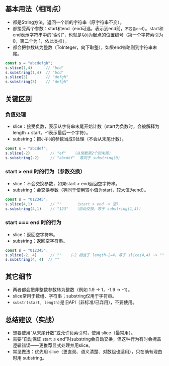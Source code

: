## 基本用法（相同点）
* 都是String方法，返回一个新的字符串（原字符串不变）。
* 都接受两个参数：start和end（end可选，表示到end前，`不包含end`）。start和end表示字符串中的“索引”，也就是以`0`为起点的位置编号（第一个字符索引为 0，第二个为 1，依此类推）。
* 都会把参数转为整数（ToInteger，向下取整），如果end省略则到字符串末尾。

```js
const s = "abcdefgh";
s.slice(1,4)      // "bcd"
s.substring(1,4)  // "bcd"
s.slice(3)        // "defgh"
s.substring(3)    // "defgh"
```

## 关键区别
### 负值处理
* slice：接受负数，表示从字符串末尾开始计数（start为负数时，会被解释为length + start。-1表示最后一个字符）。
* substring：把`小于0`的参数当成0处理（不会从末尾计数）。

```js
const s = "abcdef";
s.slice(-2)         // "ef"   （从倒数第2个到末尾）
s.substring(-2)     // "abcdef"  等同于 substring(0)
```

### start > end 时的行为（参数交换）
* slice：不会交换参数，如果start > end返回空字符串。
* substring：会交换参数（等同于使用较小值为start，较大值为end）。

```js
const s = "012345";
s.slice(4,1)        // ""      （start > end -> 空）
s.substring(4,1)    // "123"   （自动交换，等于 substring(1,4)）
```

### start === end 时的行为
* slice：返回空字符串。
* substring：返回空字符串。

```js
const s = "012345";
s.slice(-2, 4)      // ""   （-2 相当于 length-2=4，等于 slice(4,4) -> ""）
s.substring(4, 4)  // ""
```

## 其它细节
* 两者都会把非整数参数转为整数（例如 1.9 -> 1，-1.9 -> -1）。
* slice常用于数组、字符串；substring仅用于字符串。
* `substr(start, length)`是旧API（非标准/已弃用），不要使用。

## 总结建议（实战）
* 想要使用“从末尾计数”或允许负索引时，使用 slice（最常用）。
* 需要“自动保证 start ≤ end”时substring会自动交换，但这种行为有时会掩盖逻辑错误——更推荐显式处理并用slice。
* 常见做法：优先用 slice（更直观、语义清楚、对数组也适用），只在确有理由时用 substring。